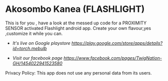 # Akosombo Kanea (FLASHLIGHT)
This is for you , have a look at the messed up code for a PROXIMITY SENSOR activated Flashlight android app.
Create your own flavour,yes ,customize it while you can.


* _It's live on Google playstore https://play.google.com/store/apps/details?id=torch.mebulb_


* *Visit our facebook page https://www.facebook.com/pages/TwigNation-GH/1454022941523580*

Privacy Policy: This app does not use any personal data from its users.

